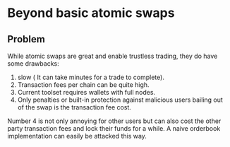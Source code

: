# Beyond basic atomic swaps

## Problem
While atomic swaps are great and enable trustless trading, they do have some drawbacks:
1. slow ( It can take minutes for a trade to complete).
2. Transaction fees per chain can be quite high.
3. Current toolset requires wallets with full nodes.
4. Only penalties or built-in protection against  malicious users bailing out of the swap is the transaction fee cost.

Number 4 is not only annoying for other users but can also cost the other party transaction fees and lock their funds for a while. A naive orderbook implementation can easily be attacked this way.